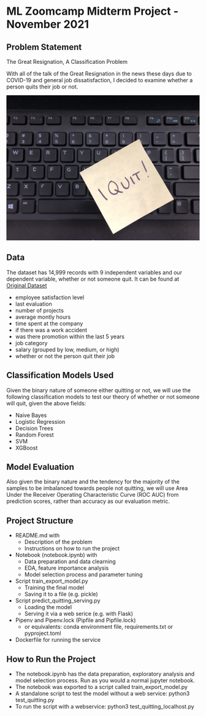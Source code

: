# ML Zoomcamp Midterm Project - November 2021

## Problem Statement
The Great Resignation, A Classification Problem

With all of the talk of the Great Resignation in the news these days due to COVID-19 and general job dissatisfaction, I decided to examine whether a person quits their job or not.

![I Quit](images/i-quit.jpeg)

## Data
The dataset has 14,999 records with 9 independent variables and our dependent variable, whether or not someone quit. It can be found at [Original Dataset](https://github.com/VincentTatan/PythonAnalytics/blob/master/Youtube/dataset/HR_comma_sep.csv)

*    employee satisfaction level
*    last evaluation
*    number of projects
*    average montly hours
*    time spent at the company
*    if there was a work accident
*    was there promotion within the last 5 years
*    job category
*    salary (grouped by low, medium, or high)
*    whether or not the person quit their job


## Classification Models Used
Given the binary nature of someone either quitting or not, we will use the following classification models to test our theory of whether or not someone will quit, given the above fields: 

*   Naive Bayes
*   Logistic Regression
*   Decision Trees
*   Random Forest
*   SVM
*   XGBoost

## Model Evaluation
Also given the binary nature and the tendency for the majority of the samples to be imbalanced towards people not quitting, we will use Area Under the Receiver Operating Characteristic Curve (ROC AUC) from prediction scores, rather than accuracy as our evaluation metric.

## Project Structure

 * README.md with
      * Description of the problem
      * Instructions on how to run the project
 * Notebook (notebook.ipynb) with
      * Data preparation and data clearning
      * EDA, feature importance analysis
      * Model selection process and parameter tuning
 * Script train_export_model.py
      * Training the final model
      * Saving it to a file (e.g. pickle)
 * Script predict_quitting_serving.py
      * Loading the model
      * Serving it via a web serice (e.g. with Flask)
 * Pipenv and Pipenv.lock (Pipfile and Pipfile.lock)
      * or equivalents: conda environment file, requirements.txt or pyproject.toml
 * Dockerfile for running the service


## How to Run the Project
* The notebook.ipynb has the data preparation, exploratory analysis and model selection process. Run as you would a normal jupyter notebook.
* The notebook was exported to a script called train_export_model.py
* A standalone script to test the model without a web service:  python3 test_quitting.py
* To run the script with a webservice: python3 test_quitting_localhost.py
